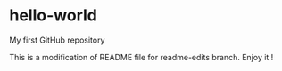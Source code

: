 # hello-world
My first GitHub repository

This is a modification of README file for readme-edits branch.
Enjoy it !
